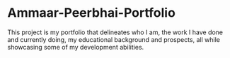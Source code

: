 # Ammaar-Peerbhai-Portfolio
This project is my portfolio that delineates who I am, the work I have done and currently doing, my educational background and prospects, all while showcasing some of my development abilities.
